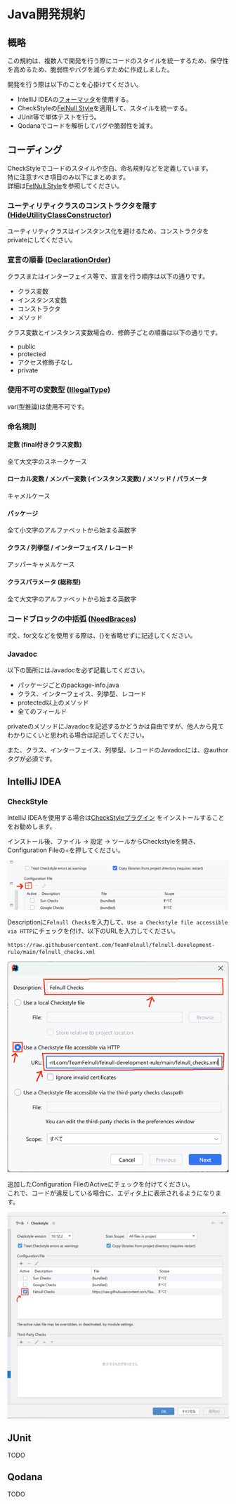 # Java開発規約

## 概略

この規約は、複数人で開発を行う際にコードのスタイルを統一するため、保守性を高めるため、脆弱性やバグを減らすために作成しました。

開発を行う際は以下のことを心掛けてください。

- IntelliJ IDEAの[フォーマッタ](https://pleiades.io/help/idea/reformat-and-rearrange-code.html)を使用する。
- CheckStyleの[FelNull Style](./felnull_checks.xml)を適用して、スタイルを統一する。
- JUnit等で単体テストを行う。
- Qodanaでコードを解析してバグや脆弱性を減す。

## コーディング

CheckStyleでコードのスタイルや空白、命名規則などを定義しています。  
特に注意すべき項目のみ以下にまとめます。  
詳細は[FelNull Style](./felnull_checks.xml)を参照してください。

### ユーティリティクラスのコンストラクタを隠す ([HideUtilityClassConstructor](https://checkstyle.sourceforge.io/checks/design/hideutilityclassconstructor.html#HideUtilityClassConstructor))

ユーティリティクラスはインスタンス化を避けるため、コンストラクタをprivateにしてください。

### 宣言の順番 ([DeclarationOrder](https://checkstyle.org/checks/coding/declarationorder.html#DeclarationOrder))

クラスまたはインターフェイス等で、宣言を行う順序は以下の通りです。

- クラス変数
- インスタンス変数
- コンストラクタ
- メソッド

クラス変数とインスタンス変数場合の、修飾子ごとの順番は以下の通りです。

- public
- protected
- アクセス修飾子なし
- private

### 使用不可の変数型 ([IllegalType](https://checkstyle.org/checks/coding/illegaltype.html#IllegalType))

var(型推論)は使用不可です。

### 命名規則

#### 定数 (final付きクラス変数)

全て大文字のスネークケース

#### ローカル変数 / メンバー変数 (インスタンス変数) / メソッド / パラメータ

キャメルケース

#### パッケージ

全て小文字のアルファベットから始まる英数字

#### クラス / 列挙型 / インターフェイス / レコード

アッパーキャメルケース

#### クラスパラメータ (総称型)

全て大文字のアルファベットから始まる英数字

### コードブロックの中括弧 ([NeedBraces](https://checkstyle.org/checks/blocks/needbraces.html#NeedBraces))

if文、for文などを使用する際は、{}を省略せずに記述してください。

### Javadoc

以下の箇所にはJavadocを必ず記載してください。

- パッケージごとのpackage-info.java
- クラス、インターフェイス、列挙型、レコード
- protected以上のメソッド
- 全てのフィールド

privateのメソッドにJavadocを記述するかどうかは自由ですが、他人から見てわかりにくいと思われる場合は記述してください。

また、クラス、インターフェイス、列挙型、レコードのJavadocには、@authorタグが必須です。

## IntelliJ IDEA

### CheckStyle

IntelliJ IDEAを使用する場合は[CheckStyleプラグイン](https://plugins.jetbrains.com/plugin/1065-checkstyle-idea)
をインストールすることをお勧めします。

インストール後、ファイル → 設定 → ツールからCheckstyleを開き、Configuration Fileの+を押してください。

![IDEA Checkstyle Plugin Add](./images/idea_checkstyle_configuration_file.png)

Descriptionに`Felnull Checks`を入力して、`Use a Checkstyle file accessible via HTTP`にチェックを付け、以下のURLを入力してください。

```
https://raw.githubusercontent.com/TeamFelnull/felnull-development-rule/main/felnull_checks.xml
```

![IDEA Checkstyle Plugin Add](./images/idea_checkstyle_plugin_add.png)

追加したConfiguration FileのActiveにチェックを付けてください。  
これで、コードが違反している場合に、エディタ上に表示されるようになります。


![IDEA Checkstyle Plugin](./images/idea_checkstyle_plugin.png)



## JUnit

TODO

## Qodana

TODO
